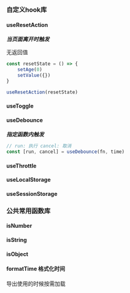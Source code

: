 ### 自定义hook库


#### useResetAction

***当页面离开时触发***

无返回值

```js
const resetState = () => {
    setAge(0)
    setValue({})
}

useResetAction(resetState)
```

#### useToggle

#### useDebounce

***指定函数内触发***

```js
// run: 执行 cancel: 取消
const [run, cancel] = useDebounce(fn, time)

```

#### useThrottle

#### useLocalStorage

#### useSessionStorage


### 公共常用函数库


#### isNumber

#### isString

#### isObject

#### formatTime 格式化时间


导出使用的时候按需加载